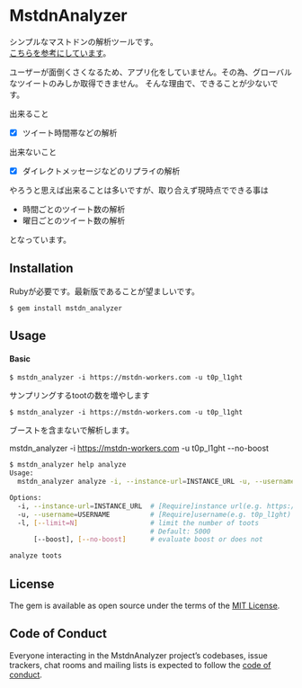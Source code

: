 # MstdnAnalyzer

シンプルなマストドンの解析ツールです。  
[こちらを参考にしています](https://github.com/x0rz/tweets_analyzer)。

ユーザーが面倒くさくなるため、アプリ化をしていません。その為、グローバルなツイートのみしか取得できません。
そんな理由で、できることが少ないです。

出来ること

- [x] ツイート時間帯などの解析

出来ないこと
- [x] ダイレクトメッセージなどのリプライの解析

やろうと思えば出来ることは多いですが、取り合えず現時点でできる事は

- 時間ごとのツイート数の解析
- 曜日ごとのツイート数の解析

となっています。

## Installation

Rubyが必要です。最新版であることが望ましいです。

    $ gem install mstdn_analyzer

## Usage

#### Basic

    $ mstdn_analyzer -i https://mstdn-workers.com -u t0p_l1ght

 サンプリングするtootの数を増やします   

    $ mstdn_analyzer -i https://mstdn-workers.com -u t0p_l1ght

ブーストを含まないで解析します。

mstdn_analyzer -i https://mstdn-workers.com -u t0p_l1ght --no-boost

``` sh
$ mstdn_analyzer help analyze
Usage:
  mstdn_analyzer analyze -i, --instance-url=INSTANCE_URL -u, --username=USERNAME

Options:
  -i, --instance-url=INSTANCE_URL  # [Require]instance url(e.g. https://mstdn-workers.com)
  -u, --username=USERNAME          # [Require]username(e.g. t0p_l1ght)
  -l, [--limit=N]                  # limit the number of toots
                                   # Default: 5000
      [--boost], [--no-boost]      # evaluate boost or does not

analyze toots
```

## License

The gem is available as open source under the terms of the [MIT License](https://opensource.org/licenses/MIT).

## Code of Conduct

Everyone interacting in the MstdnAnalyzer project’s codebases, issue trackers, chat rooms and mailing lists is expected to follow the [code of conduct](https://github.com/[USERNAME]/mstdn_analyzer/blob/master/CODE_OF_CONDUCT.md).
